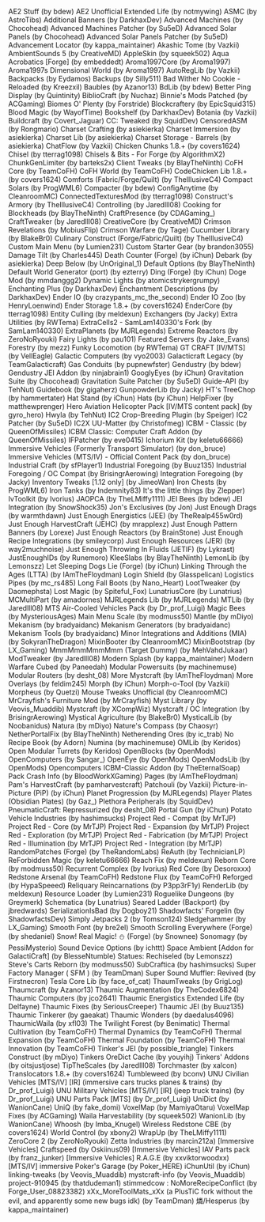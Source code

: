 AE2 Stuff (by bdew)
AE2 Unofficial Extended Life (by notmywing)
ASMC (by AstroTibs)
Additional Banners (by DarkhaxDev)
Advanced Machines (by Chocohead)
Advanced Machines Patcher (by Su5eD)
Advanced Solar Panels (by Chocohead)
Advanced Solar Panels Patcher (by Su5eD)
Advancement Locator (by kappa_maintainer)
Akashic Tome (by Vazkii)
AmbientSounds 5 (by CreativeMD)
AppleSkin (by squeek502)
Aqua Acrobatics [Forge] (by embeddedt)
Aroma1997Core (by Aroma1997)
Aroma1997s Dimensional World (by Aroma1997)
AutoRegLib (by Vazkii)
Backpacks (by Eydamos)
Backups (by Silly511)
Bad Wither No Cookie - Reloaded (by Kreezxil)
Baubles (by Azanor13)
BdLib (by bdew)
Better Ping Display (by Quintinity)
BiblioCraft (by Nuchaz)
Binnie's Mods Patched (by ACGaming)
Biomes O' Plenty (by Forstride)
Blockcraftery (by EpicSquid315)
Blood Magic  (by WayofTime)
Bookshelf (by DarkhaxDev)
Botania (by Vazkii)
Buildcraft (by Covert_Jaguar)
CC: Tweaked (by SquidDev)
CensoredASM (by Rongmario)
Charset Crafting (by asiekierka)
Charset Immersion (by asiekierka)
Charset Lib (by asiekierka)
Charset Storage - Barrels (by asiekierka)
ChatFlow (by Vazkii)
Chicken Chunks 1.8.+ (by covers1624)
Chisel (by tterrag1098)
Chisels & Bits - For Forge (by AlgorithmX2)
ChunkGenLimiter (by barteks2x)
Client Tweaks (by BlayTheNinth)
CoFH Core (by TeamCoFH)
CoFH World (by TeamCoFH)
CodeChicken Lib 1.8.+ (by covers1624)
Comforts (Fabric/Forge/Quilt) (by TheIllusiveC4)
Compact Solars (by ProgWML6)
Compacter (by bdew)
ConfigAnytime (by CleanroomMC)
ConnectedTexturesMod (by tterrag1098)
Construct's Armory (by TheIllusiveC4)
Controlling (by Jaredlll08)
Cooking for Blockheads (by BlayTheNinth)
CraftPresence (by CDAGaming_)
CraftTweaker (by Jaredlll08)
CreativeCore (by CreativeMD)
Crimson Revelations (by MobiusFlip)
Crimson Warfare (by Tage)
Cucumber Library (by BlakeBr0)
Culinary Construct (Forge/Fabric/Quilt) (by TheIllusiveC4)
Custom Main Menu (by Lumien231)
Custom Starter Gear (by brandon3055)
Damage Tilt (by Charles445)
Death Counter (Forge) (by iChun)
Debark (by asiekierka)
Deep Below (by UnOriginal_1)
Default Options (by BlayTheNinth)
Default World Generator (port) (by ezterry)
Ding (Forge) (by iChun)
Doge Mod (by mmdanggg2)
Dynamic Lights (by atomicstrykergrumpy)
Enchanting Plus (by DarkhaxDev)
Enchantment Descriptions (by DarkhaxDev)
Ender IO (by crazypants_mc_the_second)
Ender IO Zoo (by HenryLoenwind)
Ender Storage 1.8.+ (by covers1624)
EnderCore (by tterrag1098)
Entity Culling (by meldexun)
Exchangers (by Jacky)
Extra Utilities (by RWTema)
ExtraCells2 - SamLam140330's Fork (by SamLam140330)
ExtraPlanets (by MJRLegends)
Extreme Reactors (by ZeroNoRyouki)
Fairy Lights (by pau101)
Featured Servers (by Jake_Evans)
Forestry (by mezz)
Funky Locomotion (by RWTema)
GT CRAFT [IV/MTS] (by VellEagle)
Galactic Computers (by vyo2003)
Galacticraft Legacy (by TeamGalacticraft)
Gas Conduits (by pupnewfster)
Gendustry (by bdew)
Gendustry JEI Addon (by ninjabrain1)
GooglyEyes  (by iChun)
Gravitation Suite (by Chocohead)
Gravitation Suite Patcher (by Su5eD)
Guide-API (by TehNut)
Guidebook (by gigaherz)
GunpowderLib (by Jacky)
HT's TreeChop (by hammertater)
Hat Stand (by iChun)
Hats (by iChun)
HelpFixer (by matthewprenger)
Hero Aviation Helicopter Pack [IV/MTS content pack] (by gyro_hero)
Hwyla (by TehNut)
IC2 Crop-Breeding Plugin (by Speiger)
IC2 Patcher (by Su5eD)
IC2X UU-Matter (by Christofmeg)
ICBM - Classic (by QueenOfMissiles)
ICBM Classic: Computer Craft Addon (by QueenOfMissiles)
IFPatcher (by eve0415)
Ichorium Kit (by keletu66666)
Immersive Vehicles (Formerly Transport Simulator) (by don_bruce)
Immersive Vehicles (MTS/IV) - Official Content Pack (by don_bruce)
Industrial Craft (by sfPlayer1)
Industrial Foregoing (by Buuz135)
Industrial Foregoing / OC Compat (by BrisingrAerowing)
Integration Foregoing (by Jacky)
Inventory Tweaks [1.12 only]  (by JimeoWan)
Iron Chests (by ProgWML6)
Iron Tanks (by Indemnity83)
It's the little things (by Zlepper)
IvToolkit (by Ivorius)
JAOPCA (by TheLMiffy1111)
JEI Bees (by bdew)
JEI Integration (by SnowShock35)
Jon's Exclusives (by Jon)
Just Enough Drags (by warmthdawn)
Just Enough Energistics (JEE) (by TheRealp455w0rd)
Just Enough HarvestCraft (JEHC) (by mrapplexz)
Just Enough Pattern Banners (by Lorexe)
Just Enough Reactors (by BrainStone)
Just Enough Recipe Integrations (by smileycorp)
Just Enough Resources (JER) (by way2muchnoise)
Just Enough Throwing In Fluids (JETIF) (by Lykrast)
JustEnoughIDs (by Runemoro)
KleeSlabs (by BlayTheNinth)
LemonLib (by Lemonszz)
Let Sleeping Dogs Lie (Forge) (by iChun)
Linking Through the Ages (LTTA) (by IAmTheFloydman)
Login Shield (by Glasspelican)
Logistics Pipes (by mc_rs485)
Long Fall Boots (by Nano_Heart)
LootTweaker (by Daomephsta)
Lost Magic (by Spiteful_Fox)
LunatriusCore (by Lunatrius)
MCMultiPart (by amadornes)
MJRLegends Lib (by MJRLegends)
MTLib (by Jaredlll08)
MTS Air-Cooled Vehicles Pack (by Dr_prof_Luigi)
Magic Bees (by MysteriousAges)
Main Menu Scale (by modmuss50)
Mantle (by mDiyo)
Mekanism (by bradyaidanc)
Mekanism Generators (by bradyaidanc)
Mekanism Tools (by bradyaidanc)
Minor Integrations and Additions (MIA) (by SokyranTheDragon)
MixinBooter (by CleanroomMC)
MixinBootstrap (by LX_Gaming)
MmmMmmMmmMmm (Target Dummy) (by MehVahdJukaar)
ModTweaker (by Jaredlll08)
Modern Splash (by kappa_maintainer)
Modern Warfare Cubed (by Paneedah)
Modular Powersuits (by machinemuse)
Modular Routers (by desht_08)
More Mystcraft (by IAmTheFloydman)
More Overlays (by feldim245)
Morph (by iChun)
Morph-o-Tool (by Vazkii)
Morpheus (by Quetzi)
Mouse Tweaks Unofficial (by CleanroomMC)
MrCrayfish's Furniture Mod (by MrCrayfish)
Myst Library (by Veovis_Muaddib)
Mystcraft (by XCompWiz)
Mystcraft / OC Integration (by BrisingrAerowing)
Mystical Agriculture (by BlakeBr0)
MysticalLib (by Noobanidus)
Natura (by mDiyo)
Nature's Compass (by Chaosyr)
NetherPortalFix (by BlayTheNinth)
Netherending Ores (by ic_trab)
No Recipe Book (by Adorn)
Numina (by machinemuse)
OMLib (by Keridos)
Open Modular Turrets (by Keridos)
OpenBlocks (by OpenMods)
OpenComputers (by Sangar_)
OpenEye (by OpenMods)
OpenModsLib (by OpenMods)
Opencomputers ICBM-Classic Addon (by TheEternalSoap)
Pack Crash Info (by BloodWorkXGaming)
Pages (by IAmTheFloydman)
Pam's HarvestCraft (by pamharvestcraft)
Patchouli (by Vazkii)
Picture-in-Picture (PiP) (by iChun)
Planet Progression (by MJRLegends)
Player Plates (Obsidian Plates) (by Gaz_)
Plethora Peripherals (by SquidDev)
PneumaticCraft: Repressurized (by desht_08)
Portal Gun (by iChun)
Potato Vehicle Industries (by hashimsucks)
Project Red - Compat (by MrTJP)
Project Red - Core (by MrTJP)
Project Red - Expansion (by MrTJP)
Project Red - Exploration (by MrTJP)
Project Red - Fabrication (by MrTJP)
Project Red - Illumination (by MrTJP)
Project Red - Integration (by MrTJP)
RandomPatches (Forge) (by TheRandomLabs)
ReAuth (by TechnicianLP)
ReForbidden Magic (by keletu66666)
Reach Fix (by meldexun)
Reborn Core (by modmuss50)
Recurrent Complex (by Ivorius)
Red Core (by Desoroxxx)
Redstone Arsenal (by TeamCoFH)
Redstone Flux (by TeamCoFH)
Reforged (by HypaSpeeed)
Reliquary Reincarnations (by P3pp3rF1y)
RenderLib (by meldexun)
Resource Loader (by Lumien231)
Roguelike Dungeons (by Greymerk)
Schematica (by Lunatrius)
Seared Ladder (Backport) (by jbredwards)
SerializationIsBad (by Dogboy21)
Shadowfacts' Forgelin (by ShadowfactsDev)
Simply Jetpacks 2 (by Tomson124)
Sledgehammer (by LX_Gaming)
Smooth Font (by bre2el)
Smooth Scrolling Everywhere (Forge) (by shedaniel)
Snow! Real Magic! ⛄ (Forge) (by Snownee)
Sonomagy (by PessiMysterio)
Sound Device Options (by ichttt)
Space Ambient [Addon for GalactiCraft] (by BlesseNtumble)
Statues: Rechiseled (by Lemonszz)
Steve's Carts Reborn (by modmuss50)
SubCraftica (by hashimsucks)
Super Factory Manager ( SFM ) (by TeamDman)
Super Sound Muffler: Revived (by Firstnecron)
Tesla Core Lib (by face_of_cat)
ThaumTweaks (by GrigLog)
Thaumcraft (by Azanor13)
Thaumic Augmentation (by TheCodex6824)
Thaumic Computers (by jco2641)
Thaumic Energistics Extended Life (by Delfayne)
Thaumic Fixes (by SeriousCreeper)
Thaumic JEI (by Buuz135)
Thaumic Tinkerer (by gaeakat)
Thaumic Wonders (by daedalus4096)
ThaumicWaila (by xfl03)
The Twilight Forest (by Benimatic)
Thermal Cultivation (by TeamCoFH)
Thermal Dynamics (by TeamCoFH)
Thermal Expansion (by TeamCoFH)
Thermal Foundation (by TeamCoFH)
Thermal Innovation (by TeamCoFH)
Tinker's JEI (by possible_triangle)
Tinkers Construct (by mDiyo)
Tinkers OreDict Cache (by youyihj)
Tinkers' Addons (by oitsjustjose)
TipTheScales (by Jaredlll08)
Torchmaster (by xalcon)
Translocators 1.8.+ (by covers1624)
Tumbleweed (by bconv)
UNU Civilian Vehicles [MTS/IV] [IR] (immersive cars trucks planes & trains) (by Dr_prof_Luigi)
UNU Military Vehicles [MTS/IV] [IR] (jeep truck trains) (by Dr_prof_Luigi)
UNU Parts Pack [MTS] (by Dr_prof_Luigi)
UniDict (by WanionCane)
UniQ (by fake_domi)
VoxelMap (by MamiyaOtaru)
VoxelMap Fixes (by ACGaming)
Waila Harvestability (by squeek502)
WanionLib (by WanionCane)
Whoosh (by Imba_Knugel)
Wireless Redstone CBE (by covers1624)
World Control (by xbony2)
WrapUp (by TheLMiffy1111)
ZeroCore 2 (by ZeroNoRyouki)
Zetta Industries (by marcin212a)
[Immersive Vehicles] Craftspeed (by Oskiinus09)
[Immersive Vehicles] IAV Parts pack (by franz_junker)
[Immersive Vehicles] R.A.G.E (by xxviktorwoodxx)
[MTS/IV] immersive Poker's Garage (by Poker_HERE)
iChunUtil (by iChun)
linking-tweaks (by Veovis_Muaddib)
mystcraft-info (by Veovis_Muaddib)
project-910945 (by thatdudeman1)
stimmedcow : NoMoreRecipeConflict (by Forge_User_08823382)
xXx_MoreToolMats_xXx (a PlusTiC fork without the evil, and apparently some new bugs idk) (by TeamDman)
燐/Hesperus (by kappa_maintainer)
